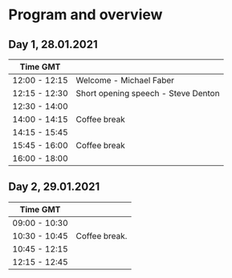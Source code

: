 Program and overview
=======================
## Day 1, 28.01.2021

| Time GMT      |                                                                            |
|---------------|----------------------------------------------------------------------------|
| 12:00 - 12:15 | Welcome - Michael Faber                                                    |
| 12:15 - 12:30 | Short opening speech - Steve Denton                                        |
| 12:30 - 14:00 | [](./S1.md)                                                                |
| 14:00 - 14:15 | Coffee break                                                               |
| 14:15 - 15:45 | [](./S2.md)                                                                |
| 15:45 - 16:00 | Coffee break                                                               |
| 16:00 - 18:00 | [](./S3.md)                                                                |


## Day 2, 29.01.2021

| Time GMT      |                                                                            |
|---------------|----------------------------------------------------------------------------|
| 09:00 - 10:30 | [](./S4.md)                                                                |
| 10:30 - 10:45 | Coffee break.                                                              |
| 10:45 - 12:15 | [](./S5.md)                                                                |
| 12:15 - 12:45 | [](./WSC.md)                                                               |
